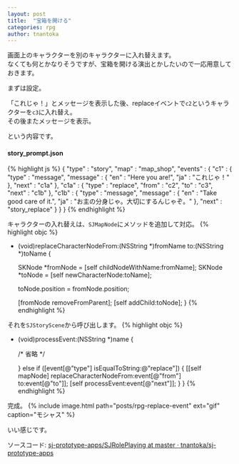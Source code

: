 ```yaml
---
layout: post
title:  "宝箱を開ける"
categories: rpg
author: tnantoka
---
```


画面上のキャラクターを別のキャラクターに入れ替えます。  
なくても何とかなりそうですが、宝箱を開ける演出とかしたいので一応用意しておきます。

まずは設定。

「これじゃ！」とメッセージを表示した後、replaceイベントで`c2`というキャラクターを`c3`に入れ替え。  
その後またメッセージを表示。

という内容です。

#### story_prompt.json
{% highlight js %}
{
    "type" : "story",
    "map" : "map_shop",
    "events" : {
        "c1" : {
            "type" : "message",
            "message" : {
                "en" : "Here you are!",
                "ja" : "これじゃ！"
            },
            "next" : "c1a"
        },
        "c1a" : {
            "type" : "replace",
            "from" : "c2",
            "to" : "c3",
            "next" : "c1b"
        },
        "c1b" : {
            "type" : "message",
            "message" : {
                "en" : "Take good care of it.",
                "ja" : "お主の分身じゃ。大切にするんじゃぞ。"
            },
            "next" : "story_replace"
        }
    }
}
{% endhighlight %}

キャラクターの入れ替えは、`SJMapNode`にメソッドを追加して対応。
{% highlight objc %}
- (void)replaceCharacterNodeFrom:(NSString *)fromName to:(NSString *)toName {
    
    SKNode *fromNode = [self childNodeWithName:fromName];
    SKNode *toNode = [self newCharacterNode:toName];
    
    toNode.position = fromNode.position;
    
    [fromNode removeFromParent];
    [self addChild:toNode];
}
{% endhighlight %}

それを`SJStoryScene`から呼び出します。
{% highlight objc %}
- (void)processEvent:(NSString *)name {
    
    /* 省略 */

    } else if ([event[@"type"] isEqualToString:@"replace"]) {
        [[self mapNode] replaceCharacterNodeFrom:event[@"from"] to:event[@"to"]];
        [self processEvent:event[@"next"]];
    }
}
{% endhighlight %}

完成。
{% include image.html path="posts/rpg-replace-event" ext="gif" caption="モシャス" %}

いい感じです。

ソースコード: [sj-prototype-apps/SJRolePlaying at master · tnantoka/sj-prototype-apps](https://github.com/tnantoka/sj-prototype-apps/tree/master/SJRolePlaying)

